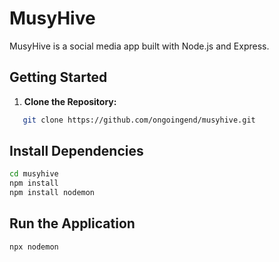 # MusyHive

MusyHive is a social media app built with Node.js and Express.

## Getting Started

1. **Clone the Repository:**
```bash
   git clone https://github.com/ongoingend/musyhive.git
```
   
## Install Dependencies

```bash
cd musyhive
npm install
npm install nodemon
```

## Run the Application

```bash
npx nodemon
```
